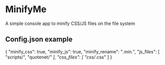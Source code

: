 # MinifyMe

A simple console app to minify CSS/JS files on the file system

## Config.json example

{
	"minify_css": true,
	"minify_js": true,
	"minify_rename": "*.min.*",
	"js_files": [
		"scripts/",
		"quotenet/*"
	],
	"css_files": [
		"css/*.css"
	]
}